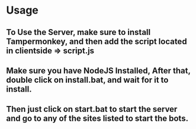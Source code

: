 # Usage 
## To Use the Server, make sure to install Tampermonkey, and then add the script located in clientside => script.js
## Make sure you have NodeJS Installed, After that, double click on install.bat, and wait for it to install.
## Then just click on start.bat to start the server and go to any of the sites listed to start the bots.
